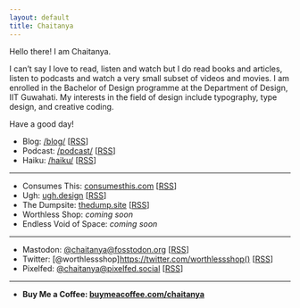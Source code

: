 ```yaml
---
layout: default
title: Chaitanya
---
```

Hello there! I am Chaitanya.

I can’t say I love to read, listen and watch but I do read books and articles, listen to podcasts and watch a very small subset of videos and movies. I am enrolled in the Bachelor of Design programme at the Department of Design, IIT Guwahati. My interests in the field of design include typography, type design, and creative coding.

Have a good day!

- Blog: [/blog/](https://chaitanya.page/blog/) \[[RSS](https://chaitanya.page/feed.xml)]
- Podcast: [/podcast/](https://chaitanya.page/podcast/) \[[RSS](https://chaitanya.page/feed/podcast)]
- Haiku: [/haiku/](https://chaitanya.page/haiku/) \[[RSS](https://chaitanya.page/feed.xml)]
---
- Consumes This: [consumesthis.com](https://consumesthis.com/) \[[RSS](https://consumesthis.com/feed)]
- Ugh: [ugh.design](https://ugh.design/) \[[RSS](https://ugh.design/rss)]
- The Dumpsite: [thedump.site](https://thedump.site/) \[[RSS](https://thedump.site/rss)]
- Worthless Shop: *coming soon*
- Endless Void of Space: *coming soon*
---
- Mastodon: [@chaitanya@fosstodon.org](https://fosstodon.org/@chaitanya) \[[RSS](https://fosstodon.org/@chaitanya.rss)]
- Twitter: [@worthlessshop]https://twitter.com/worthlessshop() \[[RSS](https://nitter.42l.fr/worthlessshop/rss)]
- Pixelfed: [@chaitanya@pixelfed.social](https://pixelfed.social/chaitanya) \[[RSS](https://pixelfed.social/users/chaitanya.atom)]
---
- **Buy Me a Coffee: [buymeacoffee.com/chaitanya](https://www.buymeacoffee.com/chaitanya)**